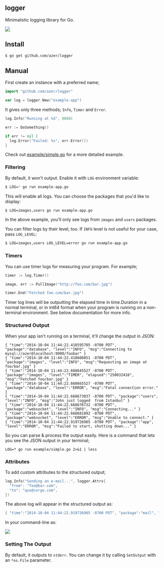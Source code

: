 ## logger

Minimalistic logging library for Go.

![](https://i.cloudup.com/rUyno2tHCx.png)

## Install

```bash
$ go get github.com/azer/logger
```

## Manual

First create an instance with a preferred name;

```go
import "github.com/azer/logger"

var log = logger.New("example-app")
```

It gives only three methods; `Info`, `Timer` and `Error`.

```go
log.Info("Running at %d", 8080)

err := DoSomething()

if err != nil {
  log.Error("Failed: %s", err.Error())
}
```

Check out [example/simple.go](https://github.com/azer/logger/blob/master/example/simple.go) for a more detailed example.

### Filtering

By default, it won't output. Enable it with `LOG` environment variable:

```bash
$ LOG=* go run example-app.go
```

This will enable all logs. You can choose the packages that you'd like to display:

```bash
$ LOG=images,users go run example-app.go
```

In the above example, you'll only see logs from `images` and `users` packages.

You can filter logs by their level, too. If `INFO` level is not useful for your case, pass `LOG_LEVEL`:

```bash
$ LOG=images,users LOG_LEVEL=error go run example-app.go
```

### Timers

You can use timer logs for measuring your program. For example;

```go
timer := log.Timer()

image, err := PullImage("http://foo.com/bar.jpg")

timer.End("Fetched foo.com/bar.jpg")
```

Timer log lines will be outputting the elapsed time in time.Duration in a normal terminal, or in int64 format when your program is running on a non-terminal environment.
See below documentation for more info.

### Structured Output

When your app isn't running on a terminal, it'll change the output in JSON:

```
{ "time":"2014-10-04 11:44:22.418595705 -0700 PDT", "package":"database", "level":"INFO", "msg":"Connecting to mysql://azer@localhost:9900/foobar" }
{ "time":"2014-10-04 11:44:22.418600851 -0700 PDT", "package":"images", "level":"INFO", "msg":"Requesting an image at foo/bar.jpg" }
{ "time":"2014-10-04 11:44:22.668645527 -0700 PDT", "package":"images", "level":"TIMER", "elapsed":"250032416", "msg":"Fetched foo/bar.jpg" }
{ "time":"2014-10-04 11:44:22.668665527 -0700 PDT", "package":"database", "level":"ERROR", "msg":"Fatal connection error." }
{ "time":"2014-10-04 11:44:22.668673037 -0700 PDT", "package":"users", "level":"INFO", "msg":"John just logged  from Istanbul" }
{ "time":"2014-10-04 11:44:22.668676732 -0700 PDT", "package":"websocket", "level":"INFO", "msg":"Connecting..." }
{ "time":"2014-10-04 11:44:22.668681092 -0700 PDT", "package":"websocket", "level":"ERROR", "msg":"Unable to connect." }
{ "time":"2014-10-04 11:44:22.919726985 -0700 PDT", "package":"app", "level":"ERROR", "msg":"Failed to start, shutting down..." }
```

So you can parse & process the output easily. Here is a command that lets you see the JSON output in your terminal;

```
LOG=* go run example/simple.go 2>&1 | less
```

### Attributes

To add custom attributes to the structured output;

```go
log.Info("Sending an e-mail...", logger.Attrs{
  "from": "foo@bar.com",
  "to": "qux@corge.com",
})
```

The above log will appear in the structured output as:

```go
{ "time":"2014-10-04 11:44:22.919726985 -0700 PDT", "package":"mail", "level":"INFO", "msg":"Sending an e-mail", "from": "foo@foobar.com", "to": "qux@corge.com" }
```

In your command-line as:

![](https://cldup.com/n4Uia8v1uo.png)

### Setting The Output

By default, it outputs to `stderr`. You can change it by calling `SetOutput` with an `*os.File` parameter.
